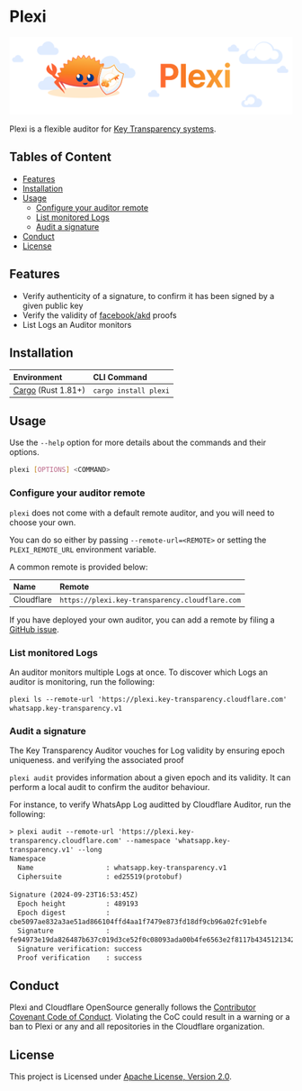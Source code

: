 # Plexi

![Plexi banner](./docs/assets/plexi_banner.png)

Plexi is a flexible auditor for [Key Transparency systems](https://blog.cloudflare.com/key-transparency).

## Tables of Content

* [Features](#features)
* [Installation](#installation)
* [Usage](#usage)
  * [Configure your auditor remote](#configure-your-auditor-remote)
  * [List monitored Logs](#list-monitored-logs)
  * [Audit a signature](#audit-a-signature)
* [Conduct](#conduct)
* [License](#license)

## Features

* Verify authenticity of a signature, to confirm it has been signed by a given public key
* Verify the validity of [facebook/akd](https://github.com/facebook/akd) proofs
* List Logs an Auditor monitors

## Installation

| Environment                                                   | CLI Command           |
|:--------------------------------------------------------------|:----------------------|
| [Cargo](https://www.rust-lang.org/tools/install) (Rust 1.81+) | `cargo install plexi` |

## Usage

Use the `--help` option for more details about the commands and their options.

```bash
plexi [OPTIONS] <COMMAND>
```

### Configure your auditor remote

`plexi` does not come with a default remote auditor, and you will need to choose your own. 

You can do so either by passing `--remote-url=<REMOTE>` or setting the `PLEXI_REMOTE_URL` environment variable.

A common remote is provided below:

| Name       | Remote                                          |
|:-----------|:------------------------------------------------|
| Cloudflare | `https://plexi.key-transparency.cloudflare.com` |

If you have deployed your own auditor, you can add a remote by filing a [GitHub issue](https://github.com/cloudflare/plexi/issues).

### List monitored Logs

An auditor monitors multiple Logs at once. To discover which Logs an auditor is monitoring, run the following:

```shell
plexi ls --remote-url 'https://plexi.key-transparency.cloudflare.com'
whatsapp.key-transparency.v1
```

### Audit a signature

The Key Transparency Auditor vouches for Log validity by ensuring epoch uniqueness. and verifying the associated proof

`plexi audit` provides information about a given epoch and its validity. It can perform a local audit to confirm the auditor behaviour.

For instance, to verify WhatsApp Log auditted by Cloudflare Auditor, run the following:
```shell
> plexi audit --remote-url 'https://plexi.key-transparency.cloudflare.com' --namespace 'whatsapp.key-transparency.v1' --long
Namespace
  Name                	: whatsapp.key-transparency.v1
  Ciphersuite         	: ed25519(protobuf)

Signature (2024-09-23T16:53:45Z)
  Epoch height      	: 489193
  Epoch digest      	: cbe5097ae832a3ae51ad866104ffd4aa1f7479e873fd18df9cb96a02fc91ebfe
  Signature         	: fe94973e19da826487b637c019d3ce52f0c08093ada00b4fe6563e2f8117b4345121342bc33aae249be47979dfe704478e2c18aed86e674df9f934b718949c08
  Signature verification: success
  Proof verification	: success
```

## Conduct

Plexi and Cloudflare OpenSource generally follows the [Contributor Covenant Code of Conduct](https://github.com/cloudflare/.github/blob/26b37ca2ba7ab3d91050ead9f2c0e30674d3b91e/CODE_OF_CONDUCT.md). Violating the CoC could result in a warning or a ban to Plexi or any and all repositories in the Cloudflare organization.

## License
This project is Licensed under [Apache License, Version 2.0](./LICENSE).
